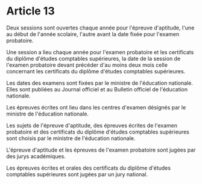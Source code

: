 # Article 13

Deux sessions sont ouvertes chaque année pour l'épreuve d'aptitude, l'une au début de l'année scolaire, l'autre avant la date fixée pour l'examen probatoire.

Une session a lieu chaque année pour l'examen probatoire et les certificats du diplôme d'études comptables supérieures, la date de la session de l'examen probatoire devant précéder d'au moins deux mois celle concernant les certificats du diplôme d'études comptables supérieures.

Les dates des examens sont fixées par le ministre de l'éducation nationale. Elles sont publiées au Journal officiel et au Bulletin officiel de l'éducation nationale.

Les épreuves écrites ont lieu dans les centres d'examen désignés par le ministre de l'éducation nationale.

Les sujets de l'épreuve d'aptitude, des épreuves écrites de l'examen probatoire et des certificats du diplôme d'études comptables supérieures sont choisis par le ministre de l'éducation nationale.

L'épreuve d'aptitude et les épreuves de l'examen probatoire sont jugées par des jurys académiques.

Les épreuves écrites et orales des certificats du diplôme d'études comptables supérieures sont jugées par un jury national.
